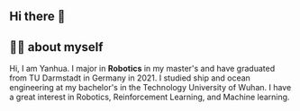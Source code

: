 ## Hi there 👋


## 🙋‍♀️ about myself 
Hi, I am Yanhua.  I major in **Robotics** in my master's and have graduated from TU Darmstadt in Germany in 2021. I studied ship and ocean engineering at my bachelor's in the Technology University of Wuhan. I have a great interest in Robotics, Reinforcement Learning, and Machine learning.

